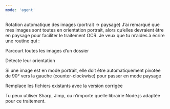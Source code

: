 ```yaml
---
mode: 'agent'
---
```


Rotation automatique des images (portrait → paysage)
J’ai remarqué que mes images sont toutes en orientation portrait, alors qu’elles devraient être en paysage pour faciliter le traitement OCR.
Je veux que tu m’aides à écrire une routine qui :

Parcourt toutes les images d’un dossier

Détecte leur orientation

Si une image est en mode portrait, elle doit être automatiquement pivotée de 90° vers la gauche (counter-clockwise) pour passer en mode paysage

Remplace les fichiers existants avec la version corrigée

Tu peux utiliser Sharp, Jimp, ou n’importe quelle librairie Node.js adaptée pour ce traitement.
